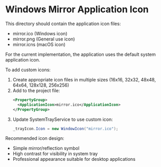 # Windows Mirror Application Icon

This directory should contain the application icon files:

- mirror.ico (Windows icon)
- mirror.png (General use icon) 
- mirror.icns (macOS icon)

For the current implementation, the application uses the default system application icon.

To add custom icons:
1. Create appropriate icon files in multiple sizes (16x16, 32x32, 48x48, 64x64, 128x128, 256x256)
2. Add to the project file:
   ```xml
   <PropertyGroup>
     <ApplicationIcon>mirror.ico</ApplicationIcon>
   </PropertyGroup>
   ```
3. Update SystemTrayService to use custom icon:
   ```csharp
   _trayIcon.Icon = new WindowIcon("mirror.ico");
   ```

Recommended icon design:
- Simple mirror/reflection symbol
- High contrast for visibility in system tray
- Professional appearance suitable for desktop applications